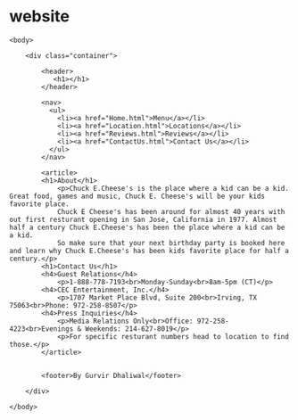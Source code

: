 # website
<!DOCTYPE html>
<html>
	<head>
		<link rel="stylesheet" type="text/css" href="stylesheet.css">
	</head>
	
	<body>

		<div class="container">

			<header>
			   <h1></h1>
			</header>
			  
			<nav>
			  <ul>
				<li><a href="Home.html">Menu</a></li>
				<li><a href="Location.html">Locations</a></li>
				<li><a href="Reviews.html">Reviews</a></li>
				<li><a href="ContactUs.html">Contact Us</a></li>
			  </ul>
			</nav>

			<article>
			<h1>About</h1>
				<p>Chuck E.Cheese's is the place where a kid can be a kid. Great food, games and music, Chuck E. Cheese's will be your kids favorite place.
				Chuck E Cheese's has been around for almost 40 years with out first resturant opening in San Jose, California in 1977. Almost half a century Chuck E.Cheese's has been the place where a kid can be a kid.
				So make sure that your next birthday party is booked here and learn why Chuck E.Cheese's has been kids favorite place for half a century.</p>
			<h1>Contact Us</h1>
			<h4>Guest Relations</h4>
				<p>1-888-778-7193<br>Monday-Sunday<br>8am-5pm (CT)</p>
			<h4>CEC Entertainment, Inc.</h4>
				<p>1707 Market Place Blvd, Suite 200<br>Irving, TX 75063<br>Phone: 972-258-8507</p>
			<h4>Press Inquiries</h4>
				<p>Media Relations Only<br>Office: 972-258-4223<br>Evenings & Weekends: 214-627-8019</p>
				<p>For specific resturant numbers head to location to find those.</p>
			</article>
			

			<footer>By Gurvir Dhaliwal</footer>

		</div>

	</body>
</html>
